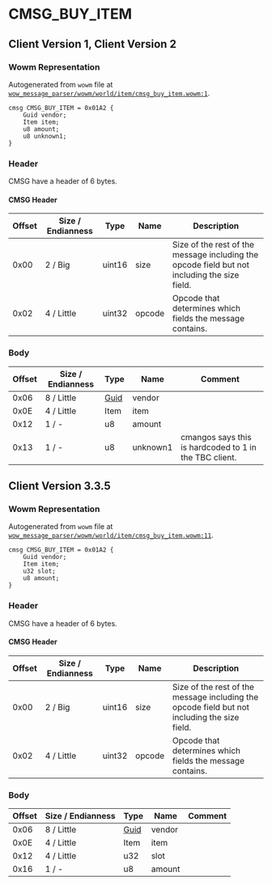 # CMSG_BUY_ITEM

## Client Version 1, Client Version 2

### Wowm Representation

Autogenerated from `wowm` file at [`wow_message_parser/wowm/world/item/cmsg_buy_item.wowm:1`](https://github.com/gtker/wow_messages/tree/main/wow_message_parser/wowm/world/item/cmsg_buy_item.wowm#L1).
```rust,ignore
cmsg CMSG_BUY_ITEM = 0x01A2 {
    Guid vendor;
    Item item;
    u8 amount;
    u8 unknown1;
}
```
### Header

CMSG have a header of 6 bytes.

#### CMSG Header

| Offset | Size / Endianness | Type   | Name   | Description |
| ------ | ----------------- | ------ | ------ | ----------- |
| 0x00   | 2 / Big           | uint16 | size   | Size of the rest of the message including the opcode field but not including the size field.|
| 0x02   | 4 / Little        | uint32 | opcode | Opcode that determines which fields the message contains.|

### Body

| Offset | Size / Endianness | Type | Name | Comment |
| ------ | ----------------- | ---- | ---- | ------- |
| 0x06 | 8 / Little | [Guid](../types/packed-guid.md) | vendor |  |
| 0x0E | 4 / Little | Item | item |  |
| 0x12 | 1 / - | u8 | amount |  |
| 0x13 | 1 / - | u8 | unknown1 | cmangos says this is hardcoded to 1 in the TBC client. |

## Client Version 3.3.5

### Wowm Representation

Autogenerated from `wowm` file at [`wow_message_parser/wowm/world/item/cmsg_buy_item.wowm:11`](https://github.com/gtker/wow_messages/tree/main/wow_message_parser/wowm/world/item/cmsg_buy_item.wowm#L11).
```rust,ignore
cmsg CMSG_BUY_ITEM = 0x01A2 {
    Guid vendor;
    Item item;
    u32 slot;
    u8 amount;
}
```
### Header

CMSG have a header of 6 bytes.

#### CMSG Header

| Offset | Size / Endianness | Type   | Name   | Description |
| ------ | ----------------- | ------ | ------ | ----------- |
| 0x00   | 2 / Big           | uint16 | size   | Size of the rest of the message including the opcode field but not including the size field.|
| 0x02   | 4 / Little        | uint32 | opcode | Opcode that determines which fields the message contains.|

### Body

| Offset | Size / Endianness | Type | Name | Comment |
| ------ | ----------------- | ---- | ---- | ------- |
| 0x06 | 8 / Little | [Guid](../types/packed-guid.md) | vendor |  |
| 0x0E | 4 / Little | Item | item |  |
| 0x12 | 4 / Little | u32 | slot |  |
| 0x16 | 1 / - | u8 | amount |  |

